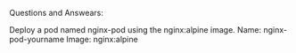 Questions and Answears:


Deploy a pod named nginx-pod using the nginx:alpine image. Name: nginx-pod-yourname Image: nginx:alpine

